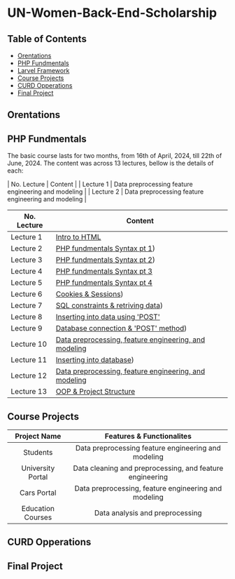 # UN-Women-Back-End-Scholarship

## Table of Contents
- [Orentations](#Orentations)
- [PHP Fundmentals](#PHP-Fundmentals)
- [Larvel Framework](#Larvel-Framework)
- [Course Projects](#Course-Projects)
- [CURD Opperations](#CURD-Opperations)
- [Final Project](#Final-Project)


## Orentations

## PHP Fundmentals
The basic course lasts for two months, from 16th of April, 2024, till 22th of June, 2024. The content was across 13 lectures, bellow is the details of each:

|  No. Lecture | Content |
| Lecture 1 | Data preprocessing feature engineering and modeling |
| Lecture 2 | Data preprocessing feature engineering and modeling |

| No. Lecture | Content |
|-------------|---------|
| Lecture 1   | [Intro to HTML]([https://example.com/lecture1](https://github.com/astral-fate/UN-Women-Back-End-Scholarship/tree/main/Day%201)) |
| Lecture 2   | [PHP fundmentals Syntax pt 1](https://github.com/astral-fate/UN-Women-Back-End-Scholarship/tree/main/Day%202)) |
| Lecture 3   | [PHP fundmentals Syntax pt 2](https://github.com/astral-fate/UN-Women-Back-End-Scholarship/tree/main/Day%202)) |
| Lecture 4   | [PHP fundmentals Syntax pt 3](https://github.com/astral-fate/UN-Women-Back-End-Scholarship/tree/main/Day%204) |
| Lecture 5   | [PHP fundmentals Syntax pt 4]([https://example.com/lecture1](https://github.com/astral-fate/UN-Women-Back-End-Scholarship/tree/main/Day%205)) |
| Lecture 6   | [Cookies & Sessions](https://github.com/astral-fate/UN-Women-Back-End-Scholarship/tree/main/Day%206)) |
| Lecture 7   | [SQL constraints & retriving data](https://github.com/astral-fate/UN-Women-Back-End-Scholarship/tree/main/Day%207)) |
| Lecture 8   | [Inserting into data using 'POST'](https://github.com/astral-fate/UN-Women-Back-End-Scholarship/tree/main/Day%208) |
| Lecture 9   | [Database connection & 'POST' method](https://github.com/astral-fate/UN-Women-Back-End-Scholarship/tree/main/Day%209)) |
| Lecture 10  | [Data preprocessing, feature engineering, and modeling](https://github.com/astral-fate/UN-Women-Back-End-Scholarship/tree/main/Day%2010) |
| Lecture 11   | [Inserting into database](https://github.com/astral-fate/UN-Women-Back-End-Scholarship/tree/main/Day%2011)) |
| Lecture 12   | [Data preprocessing, feature engineering, and modeling](https://github.com/astral-fate/UN-Women-Back-End-Scholarship/tree/main/Day%2012) |
| Lecture 13   | [OOP & Project Structure](https://example.com/lecture1) |




## Course Projects

| Project Name         | Features & Functionalites|
| :-------------: | :-------------: |
| Students | Data preprocessing feature engineering and modeling |
| University Portal | Data cleaning and preprocessing, and feature engineering  |
| Cars Portal | Data preprocessing, feature engineering and modeling |
| Education Courses | Data analysis and preprocessing |



## CURD Opperations



## Final Project

